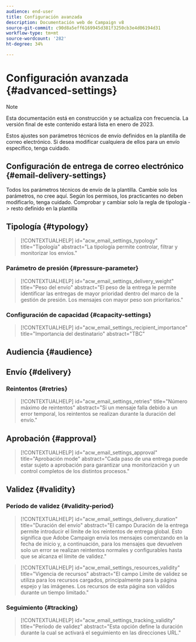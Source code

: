 ```yaml
---
audience: end-user
title: Configuración avanzada
description: Documentación web de Campaign v8
source-git-commit: c90d8a5eff6169945d381f3250cb3e4d06194d31
workflow-type: tm+mt
source-wordcount: '282'
ht-degree: 34%

---
```


# Configuración avanzada {#advanced-settings}

>[!NOTE]
>
>Esta documentación está en construcción y se actualiza con frecuencia. La versión final de este contenido estará lista en enero de 2023.

Estos ajustes son parámetros técnicos de envío definidos en la plantilla de correo electrónico. Si desea modificar cualquiera de ellos para un envío específico, tenga cuidado.

## Configuración de entrega de correo electrónico {#email-delivery-settings}

<!--
October 2022 

Note that this page is for now a placeholder to host Contextualhelp blocks

Do not delete these blocks 

Documentation on this part is targeted for december 2022
-->

Todos los parámetros técnicos de envío de la plantilla.
Cambie solo los parámetros, no cree aquí.
Según los permisos, los practicantes no deben modificarlo, tenga cuidado. Comprobar y cambiar solo la regla de tipología -> resto definido en la plantilla

## Tipología {#typology}

>[!CONTEXTUALHELP]
>id="acw_email_settings_typology"
>title="Tipología"
>abstract="La tipología permite controlar, filtrar y monitorizar los envíos."

### Parámetro de presión {#pressure-parameter}

>[!CONTEXTUALHELP]
>id="acw_email_settings_delivery_weight"
>title="Peso del envío"
>abstract="El peso de la entrega le permite identificar las entregas de mayor prioridad dentro del marco de la gestión de presión. Los mensajes con mayor peso son prioritarios."

### Configuración de capacidad {#capacity-settings}

>[!CONTEXTUALHELP]
>id="acw_email_settings_recipient_importance"
>title="Importancia del destinatario"
>abstract="TBC"


## Audiencia {#audience}

## Envío {#delivery}

### Reintentos {#retries}

>[!CONTEXTUALHELP]
>id="acw_email_settings_retries"
>title="Número máximo de reintentos"
>abstract="Si un mensaje falla debido a un error temporal, los reintentos se realizan durante la duración del envío."

## Aprobación {#approval}

>[!CONTEXTUALHELP]
>id="acw_email_settings_approval"
>title="Aprobación mode"
>abstract="Cada paso de una entrega puede estar sujeto a aprobación para garantizar una monitorización y un control completos de los distintos procesos."

## Validez {#validity}

### Período de validez {#validity-period}

>[!CONTEXTUALHELP]
>id="acw_email_settings_delivery_duration"
>title="Duración del envío"
>abstract="El campo Duración de la entrega permite introducir el límite de los reintentos de entrega global. Esto significa que Adobe Campaign envía los mensajes comenzando en la fecha de inicio y, a continuación, para los mensajes que devuelven solo un error se realizan reintentos normales y configurables hasta que se alcanza el límite de validez."

>[!CONTEXTUALHELP]
>id="acw_email_settings_resources_validity"
>title="Vigencia de recursos"
>abstract="El campo Límite de validez se utiliza para los recursos cargados, principalmente para la página espejo y las imágenes. Los recursos de esta página son válidos durante un tiempo limitado."


### Seguimiento {#tracking}

>[!CONTEXTUALHELP]
>id="acw_email_settings_tracking_validity"
>title="Período de validez"
>abstract="Esta opción define la duración durante la cual se activará el seguimiento en las direcciones URL."














